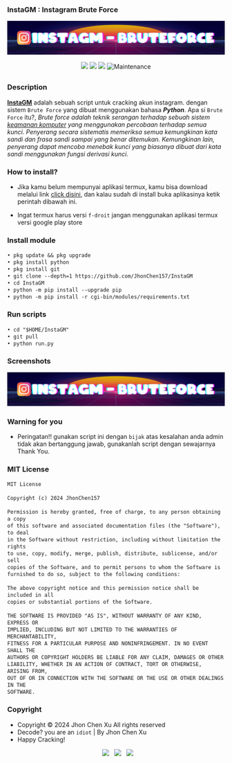 ### InstaGM : Instagram Brute Force
<p align="center"><img src="https://github.com/JhonChen157/InstaGM/blob/main/cgi-bin/images/InstaGM-BruteForce-11-3-2024%20(1).png"/></p>

<div align="center">
  <p>
    <img src="https://img.shields.io/badge/Author-JhonChenXu-blue?style=flat-square">
    <img src="https://img.shields.io/badge/Written%20In-Python-yellow?style=flat-square">
    <img src="https://img.shields.io/badge/Open%20Source-No-red?style=flat-square">
    <img alt="Maintenance" src="https://img.shields.io/maintenance/no/2024">
  </p>
</div>

##

### Description
**[InstaGM](https://github.com/JhonChen157)** adalah sebuah script untuk cracking akun instagram. dengan sistem ```Brute Force``` yang dibuat menggunakan bahasa ***Python***. Apa si ```Brute Force``` itu?, *Brute force adalah teknik serangan terhadap sebuah sistem [keamanan komputer](https://id.m.wikipedia.org/wiki/Keamanan_komputer) yang menggunakan percobaan terhadap semua kunci. Penyerang secara sistematis memeriksa semua kemungkinan kata sandi dan frasa sandi sampai yang benar ditemukan. Kemungkinan lain, penyerang dapat mencoba menebak kunci yang biasanya dibuat dari kata sandi menggunakan fungsi derivasi kunci.*

### How to install?
- Jika kamu belum mempunyai aplikasi termux, kamu bisa download melalui link [click disini](https://f-droid.org/repo/com.termux_118.apk), dan kalau sudah di install buka aplikasinya ketik perintah dibawah ini.

- Ingat termux harus versi ```f-droit``` jangan menggunakan aplikasi termux versi google play store

### Install module
```
• pkg update && pkg upgrade
• pkg install python
• pkg install git
• git clone --depth=1 https://github.com/JhonChen157/InstaGM
• cd InstaGM
• python -m pip install --upgrade pip
• python -m pip install -r cgi-bin/modules/requirements.txt
```
### Run scripts 
```
• cd "$HOME/InstaGM"
• git pull
• python run.py
```

### Screenshots 
<p align="center"><img src="https://github.com/JhonChen157/InstaGM/blob/main/cgi-bin/images/InstaGM-BruteForce-11-3-2024%20(1).png"/></p>

### Warning for you
- Peringatan!! gunakan script ini dengan ```bijak``` atas kesalahan anda admin tidak akan bertanggung jawab, gunakanlah script dengan sewajarnya Thank You.

### MIT License
```
MIT License

Copyright (c) 2024 JhonChen157

Permission is hereby granted, free of charge, to any person obtaining a copy
of this software and associated documentation files (the "Software"), to deal
in the Software without restriction, including without limitation the rights
to use, copy, modify, merge, publish, distribute, sublicense, and/or sell
copies of the Software, and to permit persons to whom the Software is
furnished to do so, subject to the following conditions:

The above copyright notice and this permission notice shall be included in all
copies or substantial portions of the Software.

THE SOFTWARE IS PROVIDED "AS IS", WITHOUT WARRANTY OF ANY KIND, EXPRESS OR
IMPLIED, INCLUDING BUT NOT LIMITED TO THE WARRANTIES OF MERCHANTABILITY,
FITNESS FOR A PARTICULAR PURPOSE AND NONINFRINGEMENT. IN NO EVENT SHALL THE
AUTHORS OR COPYRIGHT HOLDERS BE LIABLE FOR ANY CLAIM, DAMAGES OR OTHER
LIABILITY, WHETHER IN AN ACTION OF CONTRACT, TORT OR OTHERWISE, ARISING FROM,
OUT OF OR IN CONNECTION WITH THE SOFTWARE OR THE USE OR OTHER DEALINGS IN THE
SOFTWARE.
```

### Copyright 
- Copyright © 2024 Jhon Chen Xu All rights reserved
- Decode? you are an ```idiot``` | By Jhon Chen Xu
- Happy Cracking!

<p align="center">
&nbsp; <a href="https://www.instagram.com/jhon.chen157/" target="_blank" rel="noopener noreferrer"><img src="https://img.icons8.com/plasticine/100/000000/instagram-new.png" width="50" /></a>  
&nbsp; <a href="https://wa.me/-" target="_blank" rel="noopener noreferrer"><img src="https://img.icons8.com/plasticine/100/000000/whatsapp.png" width="50" /></a>
&nbsp; <a href="https://www.facebook.com/jhon.chen157" target="_blank" rel="noopener noreferrer"><img src="https://img.icons8.com/plasticine/100/000000/facebook.png"  width="50" /></a>
</p>
